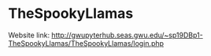 # TheSpookyLlamas

Website link: <http://gwupyterhub.seas.gwu.edu/~sp19DBp1-TheSpookyLlamas/TheSpookyLlamas/login.php>
